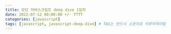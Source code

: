 ```yaml
---
title: 모던 자바스크립트 deep dive 1일차
date: 2022-07-12 00:00:00 +/- TTTT
categories: [javascript]
tags: [javascript, javascript-deep-dive] # TAG는 반드시 소문자로 이루어져야함!
---
```

